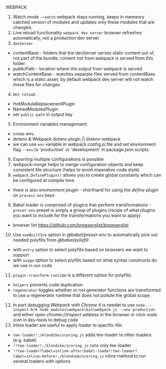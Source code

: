 WEBPACK
1. Watch mode `--watch` webpack stays running, keeps in memeory catched version of modules and updates only these modules that are changed.
2. Live reload functionality `webpack dev server` browser refreshes automatically, not a production dev server
3. `devServer`
  * contentBase - folders that the devServer serves static content out of, not part of the bundle; content not from webpack is served from this folder
  * publicPath - location where the output from webpack is served
  * watchContentBase - watches separate files served from contentBase which is a static asset; by default webpack dev server will not watch these files for changes
4. `Hot reload`
  * HotModuleReplacementPlugin
  * NamedModulesPlugin
  * set `public path` in output key
5. Environment variables management:
  * cross-env
  * dotenv & Webpack dotenv plugin || dotenv-webpack
  * we can use `env` variable in webpack.config.js file and set environment flag `--env` to 'production' or 'development' in package.json scripts
6. Exporting multiple configurations is possible
7. *webpack-merge* helps to merge configuration objects and keep consistent file structure (helps to avoid imperative code style)
8. `webpack.DefinePlugin()` allows you to create global constants which can be configured at compile time
  * there is also *environment plugin* - shorthand for using the *define plugin* on `process.env` keys
9. Babel loader is comprised of plugins that perform transformations - `preset-env` preset is simply a group of plugins (recipe of what plugins you want to include for the transformations you want to apply):
  * browser list https://github.com/browserslist/browserslist
10. Use `useBuiltIns` option in *@babel/preset-env* to automatically pick out needed polyfills from *@babel/polyfill*
  * with `entry` option to select polyfills based on browsers we want to support
  * with `usage` option to select plyfills based on what syntax constructs do we use in our code
11. `plugin-transform-runtime` is a different option for polyfills
  * `helpers` prevents code duplication
  * `regenerator` toggles whether or not generator functions are transformed to use a regenerator runtime that does not pollute the global scope
12. In part *debugging Webpack with Chrome* it is needet to use `node --inspect-brk node_modules\webpack\bin\webpack.js --env production` and either open *chrome://inspect* address in the browser or click *node icon* in dev-tools to debug code
13. Inline loader are useful to apply loader to specific file:
  * `tee-loader!./klondike/scoring.js` adds tee-loader to other loaders (e.g. babel)
  * `!!tee-loader!./klondike/scoring.js` runs only tee-loader
  * `!!tee-loader?label=inline-after!babel-loader!tee-loader?label=inline-before!./klondike/scoring.js` inline method to run several loaders with options